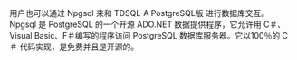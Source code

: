 
用户也可以通过 Npgsql 来和 TDSQL-A PostgreSQL版 进行数据库交互。
Npgsql 是 PostgreSQL 的一个开源 ADO.NET 数据提供程序，它允许用 C＃、Visual Basic、F＃编写的程序访问 PostgreSQL 数据库服务器。它以100％的 C＃ 代码实现，是免费并且是开源的。
